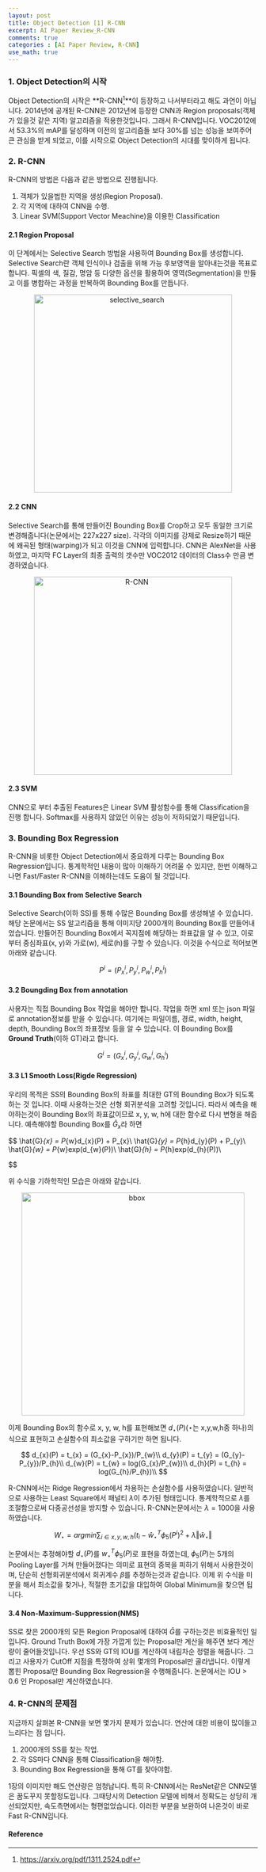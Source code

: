 ```yaml
---
layout: post
title: Object Detection [1] R-CNN
excerpt: AI Paper Review_R-CNN
comments: true
categories : [AI Paper Review, R-CNN]
use_math: true
---
```


### 1. Object Detection의 시작

Object Detection의 시작은 **R-CNN[^0]**이 등장하고 나서부터라고 해도 과언이 아닙니다. 2014년에 공개된 R-CNN은 2012년에 등장한 CNN과 Region proposals(객체가 있을것 같은 지역) 알고리즘을 적용한것입니다. 그래서 R-CNN입니다. VOC2012에서 53.3%의 mAP를 달성하며 이전의 알고리즘들 보다 30%를 넘는 성능을 보여주어 큰 관심을 받게 되었고, 이를 시작으로 Object Detection의 시대를 맞이하게 됩니다.

### 2. R-CNN

R-CNN의 방법은 다음과 같은 방법으로 진행됩니다.
1. 객체가 있을법한 지역을 생성(Region Proposal).
2. 각 지역에 대하여 CNN을 수행.
3. Linear SVM(Support Vector Meachine)을 이용한 Classification

#### 2.1 Region Proposal

이 단계에서는 Selective Search 방법을 사용하여 Bounding Box를 생성합니다. Selective Search란 객체 인식이나 검출을 위해 가능 후보영역을 알아내는것을 목표로 합니다. 픽셀의 색, 질감, 명암 등 다양한 옵션을 활용하여 영역(Segmentation)을 만들고 이를 병합하는 과정을 반복하여 Bounding Box를 만듭니다.

<p align="center">
<img width="400" alt="selective_search" src="https://www.dropbox.com/s/0n7hwamvi30wi72/Selective_Search.png?raw=1">
</p>

#### 2.2 CNN

Selective Search를 통해 만들어진 Bounding Box를 Crop하고 모두 동일한 크기로 변경해줍니다(논문에서는 227x227 size). 각각의 이미지를 강제로 Resize하기 때문에 왜곡된 형태(warping)가 되고 이것을 CNN에 입력합니다. CNN은 AlexNet을 사용하였고, 마지막 FC Layer의 최종 출력의 갯수만 VOC2012 데이터의 Class수 만큼 변경하였습니다.

<p align="center">
<img width="400" alt="R-CNN" src="https://www.dropbox.com/s/3gejoc8smbpjkb5/R-CNN.png?raw=1">
</p>

#### 2.3 SVM

CNN으로 부터 추출된 Features은 Linear SVM 활성함수를 통해 Classification을 진행 합니다. Softmax를 사용하지 않았던 이유는 성능이 저하되었기 때문입니다.

### 3. Bounding Box Regression

R-CNN을 비롯한 Object Detection에서 중요하게 다루는 Bounding Box Regression입니다. 통계학적인 내용이 많아 이해하기 어려울 수 있지만, 한번 이해하고 나면 Fast/Faster R-CNN을 이해하는데도 도움이 될 것입니다.

#### 3.1 Bounding Box from Selective Search

Selective Search(이하 SS)를 통해 수많은 Bounding Box를 생성해낼 수 있습니다. 해당 논문에서는 SS 알고리즘을 통해 이미지당 2000개의 Bounding Box를 만들어내었습니다. 만들어진 Bounding Box에서 꼭지점에 해당하는 좌표값을 알 수 있고, 이로부터 중심좌표(x, y)와 가로(w), 세로(h)를 구할 수 있습니다. 이것을 수식으로 적어보면 아래와 같습니다.

$$
    P^{i}=(P^{i}_{x}, P^{i}_{y}, P^{i}_{w}, P^{i}_{h})
$$

#### 3.2 Boungding Box from annotation

사용자는 직접 Bounding Box 작업을 해야만 합니다. 작업을 하면 xml 또는 json 파일로 annotation정보를 받을 수 있습니다. 여기에는 파일이름, 경로, width, height, depth, Bounding Box의 좌표정보 등을 알 수 있습니다. 이 Bounding Box를 **Ground Truth**(이하 GT)라고 합니다.

$$
    G^{i}=(G^{i}_{x}, G^{i}_{y}, G^{i}_{w}, G^{i}_{h})
$$

#### 3.3 L1 Smooth Loss(Rigde Regression)

우리의 목적은 SS의 Bounding Box의 좌표를 최대한 GT의 Bounding Box가 되도록 하는 것 입니다. 이때 사용하는것은 선형 회귀분석을 고려할 것입니다. 따라서 예측을 해야하는것이 Bounding Box의 좌표값이므로 x, y, w, h에 대한 함수로 다시 변형을 해줍니다. 예측해야할 Bounding Box를 $\hat{G}_{x}$라 하면

$$
    \hat{G}_{x} = P_{w}d_{x}(P) + P_{x}\\
    \hat{G}_{y} = P_{h}d_{y}(P) + P_{y}\\
    \hat{G}_{w} = P_{w}exp(d_{w}(P))\\
    \hat{G}_{h} = P_{h}exp(d_{h}(P))\\

$$

위 수식을 기하학적인 모습은 아래와 같습니다.

<p align="center">
<img width="450" alt="bbox" src="https://www.dropbox.com/s/tm9hb2ggtjx8e5t/RCNN-bbox-regression.png?raw=1">
</p>


이제 Bounding Box의 함수로 x, y, w, h를 표현해보면 $d_{\star}(P)$($\star$는 x,y,w,h중 하나)의 식으로 표현하고 손실함수의 최소값을 구하기만 하면 됩니다. 

$$
    d_{x}(P) = t_{x} = (G_{x}-P_{x})/P_{w}\\
    d_{y}(P) = t_{y} = (G_{y}-P_{y})/P_{h}\\
    d_{w}(P) = t_{w} = log(G_{x}/P_{w})\\
    d_{h}(P) = t_{h} = log(G_{h}/P_{h})\\
$$

R-CNN에서는 Ridge Regression에서 차용하는 손실함수를 사용하였습니다. 일반적으로 사용하는 Least Square에서 패널티 $\lambda$이 추가된 형태입니다. 통계학적으로 $\lambda$를 조절함으로써 다중공선성을 방지할 수 있습니다. R-CNN논문에서는 $\lambda=1000$을 사용하였습니다.

$$
    W_{\star} = argmin\sum_{i\in{x,y,w,h}}(t_{i}-\hat{w}_{\star}^{T}\phi_{5}(P^{i})^{2} + \lambda\Vert \hat{w}_{\star}\Vert
$$

논문에서는 추정해야할 $d_{\star}(P)$를 $w_{\star}^{T}\phi_{5}(P)$로 표현을 하였는데, $\phi_{5}(P)$는 5개의 Pooling Layer를 거쳐 만들어졌다는 의미로 표현의 중복을 피하기 위해서 사용한것이며, 단순히 선형회귀분석에서 회귀계수 $\beta$를 추정하는것과 같습니다. 이제 위 수식을 미분을 해서 최소값을 찾거나, 적절한 초기값을 대입하여 Global Minimum을 찾으면 됩니다.

#### 3.4 Non-Maximum-Suppression(NMS)

SS로 찾은 2000개의 모든 Region Proposal에 대하여 $\hat{G}$를 구하는것은 비효율적인 일입니다. Ground Truth Box에 가장 가깝게 있는 Proposal만 계산을 해주면 보다 계산량이 줄어들것입니다. 우선 SS와 GT의 IOU를 계산하여 내림차순 정렬을 해줍니다. 그리고 사용자가 CutOff 지점을 특정하여 상위 몇개의 Proposal만 골라냅니다. 이렇게 뽑힌 Proposal만 Bounding Box Regression을 수행해줍니다. 논문에서는 IOU > 0.6 인 Proposal만 계산하였습니다.

### 4. R-CNN의 문제점

지금까지 살펴본 R-CNN을 보면 몇가지 문제가 있습니다. 연산에 대한 비용이 많이들고 느리다는 점 입니다.

1. 2000개의 SS를 찾는 작업.
2. 각 SS마다 CNN을 통해 Classification을 해야함.
3. Bounding Box Regression을 통해 GT를 찾아야함.

1장의 이미지만 해도 연산량은 엄청납니다. 특히 R-CNN에서는 ResNet같은 CNN모델은 꿈도꾸지 못할정도입니다. 그때당시의 Detection 모델에 비해서 정확도는 상당히 개선되었지만, 속도측면에서는 형편없었습니다. 이러한 부분을 보완하여 나온것이 바로 Fast R-CNN입니다.

#### Reference

[^0]: https://arxiv.org/pdf/1311.2524.pdf